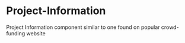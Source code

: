 # Project-Information
Project Information component similar to one found on popular crowd-funding website
